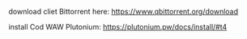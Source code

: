 download cliet Bittorrent here: https://www.qbittorrent.org/download                                          

                                                     
install Cod WAW Plutonium: https://plutonium.pw/docs/install/#t4

